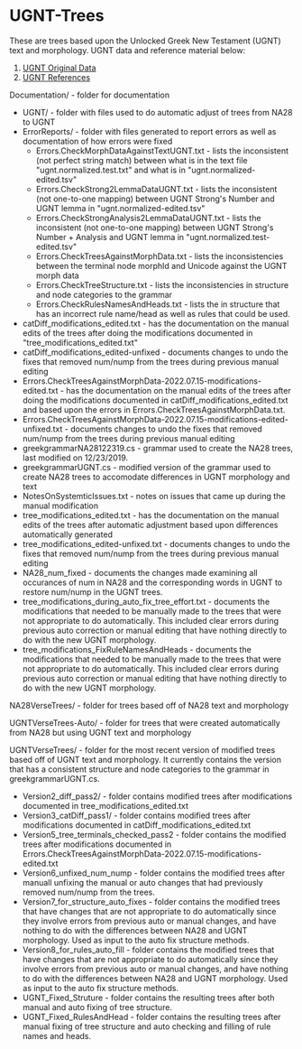 # UGNT-Trees
These are trees based upon the Unlocked Greek New Testament (UGNT) text and morphology. UGNT data and reference material below:

1. [UGNT Original Data](https://git.door43.org/unfoldingWord/el-x-koine_ugnt)
2. [UGNT References](https://www.unfoldingword.org/for-translators/content#UGNT)

Documentation/ - folder for documentation
  * UGNT/ - folder with files used to do automatic adjust of trees from NA28 to UGNT
  * ErrorReports/ - folder with files generated to report errors as well as documentation of how errors were fixed
    - Errors.CheckMorphDataAgainstTextUGNT.txt - lists the inconsistent (not perfect string match) between what is in the text file "ugnt.normalized.test.txt" and what is in "ugnt.normalized-edited.tsv"
    - Errors.CheckStrong2LemmaDataUGNT.txt - lists the inconsistent (not one-to-one mapping) between UGNT Strong's Number and UGNT lemma in "ugnt.normalized-edited.tsv"
    - Errors.CheckStrongAnalysis2LemmaDataUGNT.txt - lists the inconsistent (not one-to-one mapping) between UGNT Strong's Number + Analysis and UGNT lemma in "ugnt.normalized.test-edited.tsv"
    - Errors.CheckTreesAgainstMorphData.txt - lists the inconsistencies between the terminal node morphId and Unicode against the UGNT morph data
    - Errors.CheckTreeStructure.txt - lists the inconsistencies in structure and node categories to the grammar
    - Errors.CheckRulesNamesAndHeads.txt - lists the in structure that has an incorrect rule name/head as well as rules that could be used.
  * catDiff_modifications_edited.txt - has the documentation on the manual edits of the trees after doing the modifications documented in "tree_modifications_edited.txt"
  * catDiff_modifications_edited-unfixed - documents changes to undo the fixes that removed num/nump from the trees during previous manual editing
  * Errors.CheckTreesAgainstMorphData-2022.07.15-modifications-edited.txt - has the documentation on the manual edits of the trees after doing the modifications documented in catDiff_modifications_edited.txt and based upon the errors in Errors.CheckTreesAgainstMorphData.txt.
  * Errors.CheckTreesAgainstMorphData-2022.07.15-modifications-edited-unfixed.txt - documents changes to undo the fixes that removed num/nump from the trees during previous manual editing
  * greekgrammarNA28122319.cs - grammar used to create the NA28 trees, last modified on 12/23/2019.
  * greekgrammarUGNT.cs - modified version of the grammar used to create NA28 trees to accomodate differences in UGNT morphology and text
  * NotesOnSystemticIssues.txt - notes on issues that came up during the manual modification
  * tree_modifications_edited.txt - has the documentation on the manual edits of the trees after automatic adjustment based upon differences automatically generated
  * tree_modifications_edited-unfixed.txt - documents changes to undo the fixes that removed num/nump from the trees during previous manual editing
  * NA28_num_fixed - documents the changes made examining all occurances of num in NA28 and the corresponding words in UGNT to restore num/nump in the UGNT trees.
  * tree_modifications_during_auto_fix_tree_effort.txt - documents the modifications that needed to be manually made to the trees that were not appropriate to do automatically. This included clear errors during previous auto correction or manual editing that have nothing directly to do with the new UGNT morphology.
  * tree_modifications_FixRuleNamesAndHeads - documents the modifications that needed to be manually made to the trees that were not appropriate to do automatically. This included clear errors during previous auto correction or manual editing that have nothing directly to do with the new UGNT morphology.

NA28VerseTrees/ - folder for trees based off of NA28 text and morphology

UGNTVerseTrees-Auto/ - folder for trees that were created automatically from NA28 but using UGNT text and morphology

UGNTVerseTrees/ - folder for the most recent version of modified trees based off of UGNT text and morphology. It currently contains the version that has a consistent structure and node categories to the grammar in greekgrammarUGNT.cs.
 * Version2_diff_pass2/ - folder contains modified trees after modifications documented in tree_modifications_edited.txt
 * Version3_catDiff_pass1/ - folder contains modified trees after modifications documented in catDiff_modifications_edited.txt
 * Version5_tree_terminals_checked_pass2 - folder contains the modified trees after modifications documented in Errors.CheckTreesAgainstMorphData-2022.07.15-modifications-edited.txt
 * Version6_unfixed_num_nump - folder contains the modified trees after manuall unfixing the manual or auto changes that had previously removed num/nump from the trees.
 * Version7_for_structure_auto_fixes - folder contains the modified trees that have changes that are not appropriate to do automatically since they involve errors from previous auto or manual changes, and have nothing to do with the differences between NA28 and UGNT morphology. Used as input to the auto fix structure methods.
 * Version8_for_rules_auto_fill - folder contains the modified trees that have changes that are not appropriate to do automatically since they involve errors from previous auto or manual changes, and have nothing to do with the differences between NA28 and UGNT morphology. Used as input to the auto fix structure methods.
 * UGNT_Fixed_Struture - folder contains the resulting trees after both manual and auto fixing of tree structure.
 * UGNT_Fixed_RulesAndHead - folder contains the resulting trees after manual fixing of tree structure and auto checking and filling of rule names and heads.
